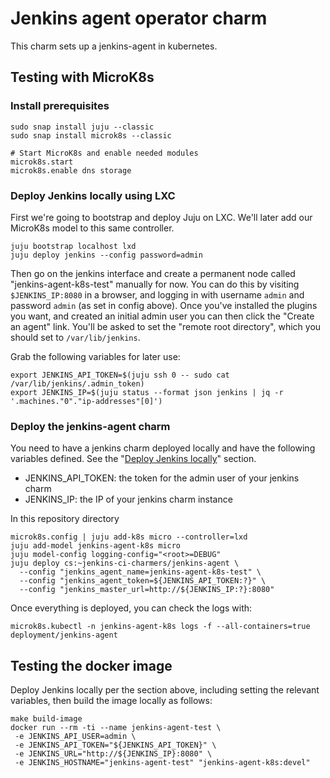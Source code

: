 # Jenkins agent operator charm
This charm sets up a jenkins-agent in kubernetes.

## Testing with MicroK8s

### Install prerequisites
```
sudo snap install juju --classic
sudo snap install microk8s --classic

# Start MicroK8s and enable needed modules
microk8s.start
microk8s.enable dns storage
```

### Deploy Jenkins locally using LXC

First we're going to bootstrap and deploy Juju on LXC. We'll later add our
MicroK8s model to this same controller.
```
juju bootstrap localhost lxd
juju deploy jenkins --config password=admin
```
Then go on the jenkins interface and create a permanent node called "jenkins-agent-k8s-test"
manually for now. You can do this by visiting `$JENKINS_IP:8080` in a browser,
and logging in with username `admin` and password `admin` (as set in config
above). Once you've installed the plugins you want, and created an initial
admin user you can then click the "Create an agent" link. You'll be asked to
set the "remote root directory", which you should set to `/var/lib/jenkins`.

Grab the following variables for later use:
```
export JENKINS_API_TOKEN=$(juju ssh 0 -- sudo cat /var/lib/jenkins/.admin_token)
export JENKINS_IP=$(juju status --format json jenkins | jq -r '.machines."0"."ip-addresses"[0]')
```

### Deploy the jenkins-agent charm

You need to have a jenkins charm deployed locally and have the following variables
defined. See the "[Deploy Jenkins locally](#deploy-jenkins-locally)" section.

* JENKINS_API_TOKEN: the token for the admin user of your jenkins charm
* JENKINS_IP: the IP of your jenkins charm instance

In this repository directory
```
microk8s.config | juju add-k8s micro --controller=lxd
juju add-model jenkins-agent-k8s micro
juju model-config logging-config="<root>=DEBUG"
juju deploy cs:~jenkins-ci-charmers/jenkins-agent \
  --config "jenkins_agent_name=jenkins-agent-k8s-test" \
  --config "jenkins_agent_token=${JENKINS_API_TOKEN:?}" \
  --config "jenkins_master_url=http://${JENKINS_IP:?}:8080"
```

Once everything is deployed, you can check the logs with:
```
microk8s.kubectl -n jenkins-agent-k8s logs -f --all-containers=true deployment/jenkins-agent
```

## Testing the docker image

Deploy Jenkins locally per the section above, including setting the relevant variables,
then build the image locally as follows:
```
make build-image
docker run --rm -ti --name jenkins-agent-test \
 -e JENKINS_API_USER=admin \
 -e JENKINS_API_TOKEN="${JENKINS_API_TOKEN}" \
 -e JENKINS_URL="http://${JENKINS_IP}:8080" \
 -e JENKINS_HOSTNAME="jenkins-agent-test" "jenkins-agent-k8s:devel"
```
